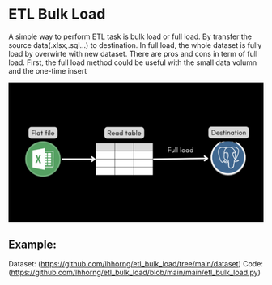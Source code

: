 # ETL Bulk Load

A simple way to perform ETL task is bulk load or full load. By transfer the source data(.xlsx,.sql...) to destination. 
In full load, the whole dataset is fully load by overwirte with new dataset. There are pros and cons in term of full load.
First, the full load method could be useful with the small data volumn and the one-time insert

![full load flow](https://github.com/lhhorng/etl_bulk_load/blob/f48d0ad9e08755b24e1e9e061c8c85c187298f23/full_load_flow_png.PNG)



## Example:
Dataset: (https://github.com/lhhorng/etl_bulk_load/tree/main/dataset)
Code: (https://github.com/lhhorng/etl_bulk_load/blob/main/main/etl_bulk_load.py)



